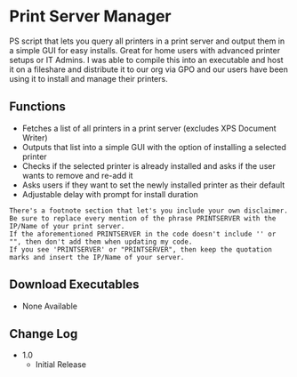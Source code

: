 # Print Server Manager

PS script that lets you query all printers in a print server and output them in a simple GUI for easy installs.
Great for home users with advanced printer setups or IT Admins.
I was able to compile this into an executable and host it on a fileshare and distribute it to our org via GPO and our users have been using it to install and manage their printers. 

## Functions

* Fetches a list of all printers in a print server (excludes XPS Document Writer)
* Outputs that list into a simple GUI with the option of installing a selected printer
* Checks if the selected printer is already installed and asks if the user wants to remove and re-add it
* Asks users if they want to set the newly installed printer as their default
* Adjustable delay with prompt for install duration

```
There's a footnote section that let's you include your own disclaimer.
Be sure to replace every mention of the phrase PRINTSERVER with the IP/Name of your print server.
If the aforementioned PRINTSERVER in the code doesn't include '' or "", then don't add them when updating my code.
If you see 'PRINTSERVER' or "PRINTSERVER", then keep the quotation marks and insert the IP/Name of your server.
```

## Download Executables
* None Available

## Change Log

* 1.0
    * Initial Release
